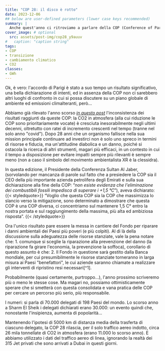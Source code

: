 ```yaml
---
title: "COP 28: il disco è rotto"
date: 2023-12-06
## below are user-defined parameters (lower case keys recommended)
summary: |
  Anche quest'anno ci ritroviamo a parlare della COP (Conference of Parties) che si svolge a Dubai in questi giorni: solo "bla bla bla" come disse Greta?
cover_image: # optional
  src: assets/post-img/cop28_y9auuv
#   caption: "caption string"
tags:
- COP
- transizione
- cambiamento climatico
- CO2
classes:
- GWh
---
```


Ok, è vero: l'accordo di Parigi è stato a suo tempo un risultato significativo, una bella dichiarazione di intenti, ed in assenza della COP non ci sarebbero altri luoghi di confronto in cui si possa discutere su un piano globale di ambiente ed emissioni climalteranti, però...

Abbiamo già rilevato l'anno scorso [*in questo post*](https://www.resconda.it/articles/cop27/) l'inconsistenza dei risultati raggiunti da queste COP: la CO2 in atmosfera (alla cui riduzione le COP sono prioritariamente vocate) è cresciuta inesorabilmente negli ultimi decenni, oltretutto con ratei di incremento crescenti nel tempo (tranne nel solo anno "covid"). Dopo 28 anni che un organismo fallisce nella sua mission principale continuare ad investirci non è solo uno spreco in termini di risorse e fiducia, ma un\'attitudine diabolica e un danno, poiché si ostacola la ricerca di altri strumenti, magari più efficaci, in un contesto in cui il tempo a disposizione per evitare impatti sempre più rilevanti è sempre meno (non a caso il simbolo del movimento ambientalista XR è la clessidra).

In questa edizione, il Presidente della Conferenza Sultan Al Jaber, (sorvolando per mancanza di parole sul fatto che a presiedere la COP sia il CEO della più importante azienda petrolifera degli Emirati e sulla sua dichiarazione alla fine della COP: “*non esiste evidenza che l\'eliminazione dei combustibili fossili impedisca di superare i +1,5 °C*”), aveva dichiarato: 
{{< styledquote>}}
“Voglio che questa COP sia la COP che massimizza lo slancio verso la mitigazione, sono determinato a dimostrare che questa COP è una COP diversa, ci concentriamo sul mantenere 1,5 C° entro la nostra portata e sul raggiungimento della massima, più alta ed ambiziosa risposta”.
{{< /styledquote>}}

Ora l'unico risultato pare essere la messa in cantiere del Fondo per riparare i danni ambientali dei Paesi più poveri (e più colpiti). Al di là della discussione sulla adeguatezza delle risorse stanziate, vale la pena notare che: 1. comunque si sceglie la riparazione alla prevenzione del danno (la riparazione fa girare l'economia, la prevenzione la soffoca), corollario di questo assunto è che: 2. Il Fondo in questione sarà gestito dalla Banca mondiale, per cui presumibilmente le risorse stanziate torneranno in larga misura ai Paesi "benefattori", le cui aziende saranno chiamate a realizzare gli interventi di ripristino resi necessari[^1].

Probabilmente (quasi certamente, purtroppo...), l'anno prossimo scriveremo più o meno le stesse cose. Ma magari no, possiamo ottimisticamente sperare che si smetterà con questa consolidata e vana pratica delle COP per cercare un percorso più serio, più responsabile.

I numeri: si parla di 70.000 delegati di 198 Paesi del mondo. Lo scorso anno a Sharm El Sheik i delegati dichiarati erano 30.000: un evento quindi che, nonostante l'insipienza, aumenta di popolarità...

Mantenendo l'ipotesi di 5000 km di distanza media della trasferta di ciascuno delegato, la COP 28 rilascia, per il solo traffico aereo indotto, circa 26 mila tonnellate di CO2 in atmosfera (erano 11.000 lo scorso anno). E abbiamo utilizzato i dati del traffico aereo di linea, ignorando la realtà dei 315 Jet privati che sono arrivati a Dubai in questi giorni.

<!--
  created 2023-12-06 19:40:17.322088 +0100 CET m=+0.099124584
-->
